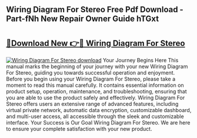 ## Wiring Diagram For Stereo Free Pdf Download - Part-fNh New Repair Owner Guide hTGxt

# <h2><a href="http://dfrxr6.blite.top/?on=Wiring+Diagram+For+Stereo">🔗Download New 👉🔴 Wiring Diagram For Stereo</a></h2>

[![Wiring Diagram For Stereo download](https://i.imgur.com/lujVjoI.png)](http://dfrxr6.blite.top/?on=Wiring+Diagram+For+Stereo)
Your Journey Begins Here This manual marks the beginning of your journey with your new Wiring Diagram For Stereo, guiding you towards successful operation and enjoyment. Before you begin using your Wiring Diagram For Stereo, please take a moment to read this manual carefully. It contains essential information on product setup, operation, maintenance, and troubleshooting, ensuring that you are able to use the product safely and effectively. Wiring Diagram For Stereo offers users an extensive range of advanced features, including virtual private network, automatic data encryption, customizable dashboard, and multi-user access, all accessible through the sleek and customizable interface. Your Success is Our Goal Wiring Diagram For Stereo. We are here to ensure your complete satisfaction with your new product.
